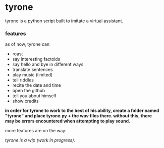 # tyrone
tyrone is a python script built to imitate a virtual assistant.

### features
as of now, tyrone can:
* roast
* say interesting factoids
* say hello and bye in different ways
* translate sentences
* play music (limited)
* tell riddles
* recite the date and time
* open the github
* tell you about himself
* show credits

**in order for tyrone to work to the best of his ability, create a folder named "tyrone" and place tyrone.py + the wav files there. without this, there may be errors encountered when attempting to play sound.**

more features are on the way.

*tyrone is a wip (work in progress).*
